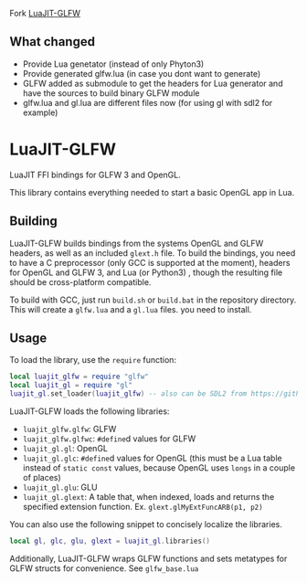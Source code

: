 Fork [LuaJIT-GLFW](https://github.com/ColonelThirtyTwo/LuaJIT-GLFW) 


## What changed

- Provide Lua genetator (instead of only Phyton3)
- Provide generated glfw.lua (in case you dont want to generate)
- GLFW added as submodule to get the headers for Lua generator and have the sources to build binary GLFW module
- glfw.lua and gl.lua are different files now (for using gl with sdl2 for example)


LuaJIT-GLFW
===========

LuaJIT FFI bindings for GLFW 3 and OpenGL.

This library contains everything needed to start a basic OpenGL app in Lua.

Building
--------

LuaJIT-GLFW builds bindings from the systems OpenGL and GLFW headers, as well as an included `glext.h` file.
To build the bindings, you need to have a C preprocessor (only GCC is supported at the moment), headers for OpenGL and GLFW 3, and Lua (or Python3) , though the resulting
file should be cross-platform compatible.

To build with GCC, just run `build.sh` or `build.bat` in the repository directory. This will create a `glfw.lua` and a `gl.lua` files.
you need to install.

Usage
-----

To load the library, use the `require` function:

```lua
local luajit_glfw = require "glfw"
local luajit_gl = require "gl"
luajit_gl.set_loader(luajit_glfw) -- also can be SDL2 from https://github.com/sonoro1234/LuaJIT-SDL2
```

LuaJIT-GLFW loads the following libraries:

* `luajit_glfw.glfw`: GLFW
* `luajit_glfw.glfwc`: `#define`d values for GLFW
* `luajit_gl.gl`: OpenGL
* `luajit_gl.glc`: `#define`d values for OpenGL (this must be a Lua table instead of `static const` values, because OpenGL uses `longs` in a couple of places)
* `luajit_gl.glu`: GLU
* `luajit_gl.glext`: A table that, when indexed, loads and returns the specified extension function. Ex. `glext.glMyExtFuncARB(p1, p2)`

You can also use the following snippet to concisely localize the libraries.

```lua
local gl, glc, glu, glext = luajit_gl.libraries()
```

Additionally, LuaJIT-GLFW wraps GLFW functions and sets metatypes for GLFW structs for convenience. See `glfw_base.lua`
